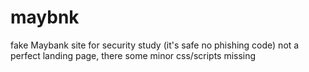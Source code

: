 # maybnk
fake Maybank site for security study (it's safe no phishing code)
not a perfect landing page, there some minor css/scripts missing
